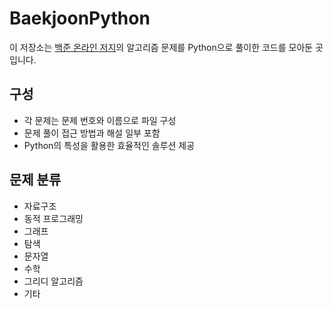 # BaekjoonPython

이 저장소는 [백준 온라인 저지](https://www.acmicpc.net/)의 알고리즘 문제를 Python으로 풀이한 코드를 모아둔 곳입니다.

## 구성

- 각 문제는 문제 번호와 이름으로 파일 구성
- 문제 풀이 접근 방법과 해설 일부 포함
- Python의 특성을 활용한 효율적인 솔루션 제공

## 문제 분류

- 자료구조
- 동적 프로그래밍
- 그래프
- 탐색
- 문자열
- 수학
- 그리디 알고리즘
- 기타
